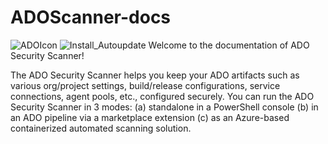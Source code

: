 # ADOScanner-docs 
![ADOIcon](../Images/ADOIcon.png)
![Install_Autoupdate](../Images/Updatecommand.PNG) 
Welcome to the documentation of ADO Security Scanner!

The ADO Security Scanner helps you keep your ADO artifacts such as various org/project settings, build/release configurations, service connections, agent pools, etc., configured securely. You can run the ADO Security Scanner in 3 modes: 
(a) standalone in a PowerShell console
(b) in an ADO pipeline via a marketplace extension 
(c) as an Azure-based containerized automated scanning solution.
